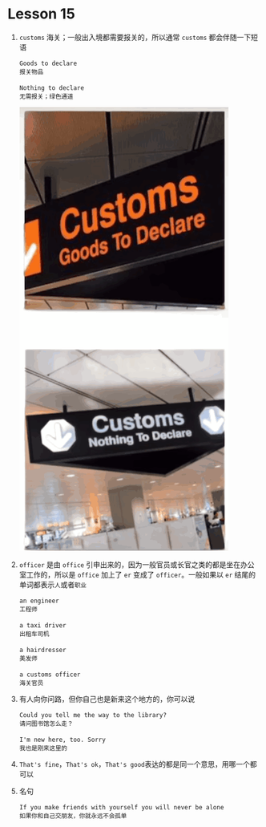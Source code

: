 # Lesson 15

1. `customs` 海关；一般出入境都需要报关的，所以通常 `customs` 都会伴随一下短语

   ```
   Goods to declare
   报关物品

   Nothing to declare
   无需报关；绿色通道
   ```

   ![custom](../images/Lesson15/customs.png)

2. `officer` 是由 `office` 引申出来的，因为一般官员或长官之类的都是坐在办公室工作的，所以是 `office` 加上了 `er` 变成了 `officer`。一般如果以 `er` 结尾的单词都表示`人`或者`职业`

   ```
   an engineer
   工程师

   a taxi driver
   出租车司机

   a hairdresser
   美发师

   a customs officer
   海关官员
   ```

3. 有人向你问路，但你自己也是新来这个地方的，你可以说

   ```
   Could you tell me the way to the library?
   请问图书馆怎么走？

   I'm new here, too. Sorry
   我也是刚来这里的
   ```

4. `That's fine`，`That's ok`，`That's good`表达的都是同一个意思，用哪一个都可以

5. 名句

   ```
   If you make friends with yourself you will never be alone
   如果你和自己交朋友，你就永远不会孤单
   ```
